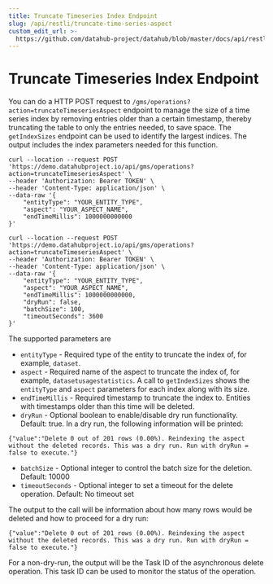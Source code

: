 ```yaml
---
title: Truncate Timeseries Index Endpoint
slug: /api/restli/truncate-time-series-aspect
custom_edit_url: >-
  https://github.com/datahub-project/datahub/blob/master/docs/api/restli/truncate-time-series-aspect.md
---
```


# Truncate Timeseries Index Endpoint

You can do a HTTP POST request to `/gms/operations?action=truncateTimeseriesAspect` endpoint to manage the size of a time series index by removing entries older than a certain timestamp, thereby truncating the table to only the entries needed, to save space. The `getIndexSizes` endpoint can be used to identify the largest indices. The output includes the index parameters needed for this function.

```
curl --location --request POST 'https://demo.datahubproject.io/api/gms/operations?action=truncateTimeseriesAspect' \
--header 'Authorization: Bearer TOKEN' \
--header 'Content-Type: application/json' \
--data-raw '{
    "entityType": "YOUR_ENTITY_TYPE",
    "aspect": "YOUR_ASPECT_NAME",
    "endTimeMillis": 1000000000000
}'

curl --location --request POST 'https://demo.datahubproject.io/api/gms/operations?action=truncateTimeseriesAspect' \
--header 'Authorization: Bearer TOKEN' \
--header 'Content-Type: application/json' \
--data-raw '{
    "entityType": "YOUR_ENTITY_TYPE",
    "aspect": "YOUR_ASPECT_NAME",
    "endTimeMillis": 1000000000000,
    "dryRun": false,
    "batchSize": 100,
    "timeoutSeconds": 3600
}'
```

The supported parameters are

- `entityType` - Required type of the entity to truncate the index of, for example, `dataset`.
- `aspect` - Required name of the aspect to truncate the index of, for example, `datasetusagestatistics`. A call to `getIndexSizes` shows the `entityType` and `aspect` parameters for each index along with its size.
- `endTimeMillis` - Required timestamp to truncate the index to. Entities with timestamps older than this time will be deleted.
- `dryRun` - Optional boolean to enable/disable dry run functionality. Default: true. In a dry run, the following information will be printed:

```
{"value":"Delete 0 out of 201 rows (0.00%). Reindexing the aspect without the deleted records. This was a dry run. Run with dryRun = false to execute."}
```

- `batchSize` - Optional integer to control the batch size for the deletion. Default: 10000
- `timeoutSeconds` - Optional integer to set a timeout for the delete operation. Default: No timeout set

The output to the call will be information about how many rows would be deleted and how to proceed for a dry run:

```
{"value":"Delete 0 out of 201 rows (0.00%). Reindexing the aspect without the deleted records. This was a dry run. Run with dryRun = false to execute."}
```

For a non-dry-run, the output will be the Task ID of the asynchronous delete operation. This task ID can be used to monitor the status of the operation.
